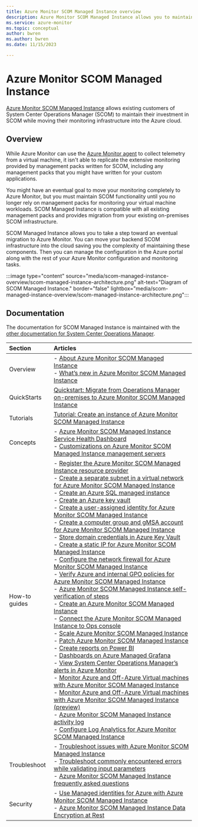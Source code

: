 ```yaml
---
title: Azure Monitor SCOM Managed Instance overview
description: Azure Monitor SCOM Managed Instance allows you to maintain your investment in your existing System Center Operations Manager (SCOM) environment while moving your monitoring infrastructure into the Azure cloud.
ms.service: azure-monitor
ms.topic: conceptual
author: bwren
ms.author: bwren
ms.date: 11/15/2023

---
```


# Azure Monitor SCOM Managed Instance

[Azure Monitor SCOM Managed Instance](/system-center/scom/operations-manager-managed-instance-overview) allows existing customers of System Center Operations Manager (SCOM) to maintain their investment in SCOM while moving their monitoring infrastructure into the Azure cloud.

## Overview

While Azure Monitor can use the [Azure Monitor agent](../agents/agents-overview.md) to collect telemetry from a virtual machine, it isn't able to replicate the extensive monitoring provided by management packs written for SCOM, including any management packs that you might have written for your custom applications. 

You might have an eventual goal to move your monitoring completely to Azure Monitor, but you must maintain SCOM functionality until you no longer rely on management packs for monitoring your virtual machine workloads. SCOM Managed Instance is compatible with all existing management packs and provides migration from your existing on-premises SCOM infrastructure.

SCOM Managed Instance allows you to take a step toward an eventual migration to Azure Monitor. You can move your backend SCOM infrastructure into the cloud saving you the complexity of maintaining these components. Then you can manage the configuration in the Azure portal along with the rest of your Azure Monitor configuration and monitoring tasks.

:::image type="content" source="media/scom-managed-instance-overview/scom-managed-instance-architecture.png" alt-text="Diagram of SCOM Managed Instance." border="false" lightbox="media/scom-managed-instance-overview/scom-managed-instance-architecture.png":::


## Documentation
The documentation for SCOM Managed Instance is maintained with the [other documentation for System Center Operations Manager](/system-center/scom).


| Section | Articles |
|:---|:---|
| Overview | - [About Azure Monitor SCOM Managed Instance](/system-center/scom/operations-manager-managed-instance-overview)<br>- [What’s new in Azure Monitor SCOM Managed Instance](/system-center/scom/whats-new-scom-managed-instance) |
| QuickStarts | [Quickstart: Migrate from Operations Manager on-premises to Azure Monitor SCOM Managed Instance](/system-center/scom/migrate-to-operations-manager-managed-instance?view=sc-om-2022&tabs=mp-overrides) |
| Tutorials | [Tutorial: Create an instance of Azure Monitor SCOM Managed Instance](/system-center/scom/tutorial-create-scom-managed-instance) |
| Concepts | - [Azure Monitor SCOM Managed Instance Service Health Dashboard](/system-center/scom/monitor-health-scom-managed-instance)<br>- [Customizations on Azure Monitor SCOM Managed Instance management servers](/system-center/scom/customizations-on-scom-managed-instance-management-servers) |
| How-to guides | - [Register the Azure Monitor SCOM Managed Instance resource provider](/system-center/scom/register-scom-managed-instance-resource-provider)<br>- [Create a separate subnet in a virtual network for Azure Monitor SCOM Managed Instance](/system-center/scom/create-separate-subnet-in-vnet)<br> - [Create an Azure SQL managed instance](/system-center/scom/create-sql-managed-instance)<br> - [Create an Azure key vault](/system-center/scom/create-key-vault)<br>- [Create a user-assigned identity for Azure Monitor SCOM Managed Instance](/system-center/scom/create-user-assigned-identity)<br>- [Create a computer group and gMSA account for Azure Monitor SCOM Managed Instance](/system-center/scom/create-gmsa-account)<br>- [Store domain credentials in Azure Key Vault](/system-center/scom/store-domain-credentials-in-key-vault)<br>- [Create a static IP for Azure Monitor SCOM Managed Instance](/system-center/scom/create-static-ip)<br>- [Configure the network firewall for Azure Monitor SCOM Managed Instance](/system-center/scom/configure-network-firewall)<br>- [Verify Azure and internal GPO policies for Azure Monitor SCOM Managed Instance](/system-center/scom/verify-azure-and-internal-gpo-policies)<br>- [Azure Monitor SCOM Managed Instance self-verification of steps](/system-center/scom/scom-managed-instance-self-verification-of-steps)<br>- [Create an Azure Monitor SCOM Managed Instance](/system-center/scom/create-operations-manager-managed-instance)<br>- [Connect the Azure Monitor SCOM Managed Instance to Ops console](/system-center/scom/connect-managed-instance-ops-console)<br>- [Scale Azure Monitor SCOM Managed Instance](/system-center/scom/scale-scom-managed-instance)<br>- [Patch Azure Monitor SCOM Managed Instance](/system-center/scom/patch-scom-managed-instance)<br>- [Create reports on Power BI](/system-center/scom/operations-manager-managed-instance-create-reports-on-power-bi)<br>- [Dashboards on Azure Managed Grafana](/system-center/scom/dashboards-on-azure-managed-grafana)<br>- [View System Center Operations Manager’s alerts in Azure Monitor](/system-center/scom/view-operations-manager-alerts-azure-monitor)<br>- [Monitor Azure and Off-Azure Virtual machines with Azure Monitor SCOM Managed Instance](/system-center/scom/monitor-off-azure-vm-with-scom-managed-instance)<br>- [Monitor Azure and Off-Azure Virtual machines with Azure Monitor SCOM Managed Instance (preview)](/system-center/scom/monitor-arc-enabled-vm-with-scom-managed-instance)<br>- [Azure Monitor SCOM Managed Instance activity log](/system-center/scom/scom-mi-activity-log)<br>- [Configure Log Analytics for Azure Monitor SCOM Managed Instance](/system-center/scom/configure-log-analytics-for-scom-managed-instance)
| Troubleshoot |- [Troubleshoot issues with Azure Monitor SCOM Managed Instance](/system-center/scom/troubleshoot-scom-managed-instance)<br>- [Troubleshoot commonly encountered errors while validating input parameters](/system-center/scom/troubleshooting-input-parameters-scom-managed-instance)<br>- [Azure Monitor SCOM Managed Instance frequently asked questions](/system-center/scom/operations-manager-managed-instance-common-questions)
| Security | - [Use Managed identities for Azure with Azure Monitor SCOM Managed Instance](/system-center/scom/use-managed-identities-with-scom-mi)<br>- [Azure Monitor SCOM Managed Instance Data Encryption at Rest](/system-center/scom/scom-mi-data-encryption-at-rest) |